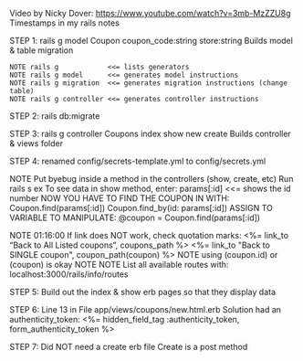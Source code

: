 
Video by Nicky Dover: https://www.youtube.com/watch?v=3mb-MzZZU8g
    Timestamps in my rails notes

STEP 1: rails g model Coupon coupon_code:string store:string
    Builds model & table migration

    NOTE rails g            <<= lists generators
    NOTE rails g model      <<= generates model instructions
    NOTE rails g migration  <<= generates migration instructions (change table)
    NOTE rails g controller <<= generates controller instructions

STEP 2: rails db:migrate

STEP 3: rails g controller Coupons index show new create
    Builds controller & views folder

STEP 4:  renamed config/secrets-template.yml to config/secrets.yml

NOTE    Put byebug inside a method in the controllers (show, create, etc)
        Run rails s
            ex To see data in show method, enter:
                params[:id]             <<= shows the id number
                NOW YOU HAVE TO FIND THE COUPON IN WITH:
                    Coupon.find(params[:id])
                    Coupon.find_by(id: params[:id])
                ASSIGN TO VARIABLE TO MANIPULATE:
                    @coupon = Coupon.find(params[:id])

NOTE 01:16:00 If link does NOT work, check quotation marks:
      <%= link_to “Back to All Listed coupons”, coupons_path %>
      <%= link_to "Back to SINGLE coupon", coupon_path(coupon) %>
            NOTE using (coupon.id) or (coupon) is okay NOTE
NOTE List all available routes with:    localhost:3000/rails/info/routes

STEP 5: Build out the index & show erb pages so that they display data

STEP 6: Line 13 in File app/views/coupons/new.html.erb
    Solution had an authenticity_token:
        <%= hidden_field_tag :authenticity_token, form_authenticity_token %>

STEP 7: Did NOT need a create erb file
        Create is a post method


